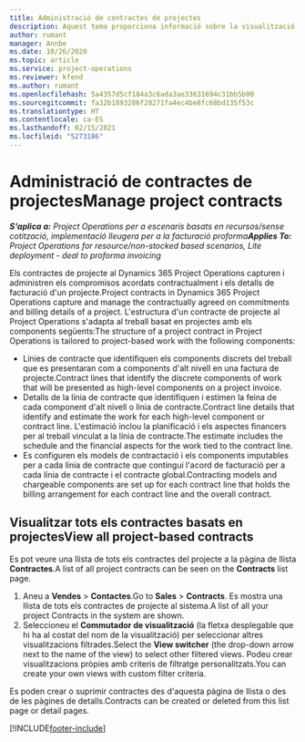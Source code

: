 ```yaml
---
title: Administració de contractes de projectes
description: Aquest tema proporciona informació sobre la visualització de contractes basats en projectes.
author: rumant
manager: Annbe
ms.date: 10/26/2020
ms.topic: article
ms.service: project-operations
ms.reviewer: kfend
ms.author: rumant
ms.openlocfilehash: 5a4357d5cf184a3c6ada3ae33631694c31bb5b00
ms.sourcegitcommit: fa32b1893286f20271fa4ec4be8fc68bd135f53c
ms.translationtype: HT
ms.contentlocale: ca-ES
ms.lasthandoff: 02/15/2021
ms.locfileid: "5273186"
---
```

# <a name="manage-project-contracts"></a><span data-ttu-id="83942-103">Administració de contractes de projectes</span><span class="sxs-lookup"><span data-stu-id="83942-103">Manage project contracts</span></span>

<span data-ttu-id="83942-104">_**S'aplica a:** Project Operations per a escenaris basats en recursos/sense cotització, implementació lleugera per a la facturació proforma_</span><span class="sxs-lookup"><span data-stu-id="83942-104">_**Applies To:** Project Operations for resource/non-stocked based scenarios, Lite deployment - deal to proforma invoicing_</span></span>

<span data-ttu-id="83942-105">Els contractes de projecte al Dynamics 365 Project Operations capturen i administren els compromisos acordats contractualment i els detalls de facturació d'un projecte.</span><span class="sxs-lookup"><span data-stu-id="83942-105">Project contracts in Dynamics 365 Project Operations capture and manage the contractually agreed on commitments and billing details of a project.</span></span> <span data-ttu-id="83942-106">L'estructura d'un contracte de projecte al Project Operations s'adapta al treball basat en projectes amb els components següents:</span><span class="sxs-lookup"><span data-stu-id="83942-106">The structure of a project contract in Project Operations is tailored to project-based work with the following components:</span></span>

- <span data-ttu-id="83942-107">Línies de contracte que identifiquen els components discrets del treball que es presentaran com a components d'alt nivell en una factura de projecte.</span><span class="sxs-lookup"><span data-stu-id="83942-107">Contract lines that identify the discrete components of work that will be presented as high-level components on a project invoice.</span></span>
- <span data-ttu-id="83942-108">Detalls de la línia de contracte que identifiquen i estimen la feina de cada component d'alt nivell o línia de contracte.</span><span class="sxs-lookup"><span data-stu-id="83942-108">Contract line details that identify and estimate the work for each high-level component or contract line.</span></span> <span data-ttu-id="83942-109">L'estimació inclou la planificació i els aspectes financers per al treball vinculat a la línia de contracte.</span><span class="sxs-lookup"><span data-stu-id="83942-109">The estimate includes the schedule and the financial aspects for the work tied to the contract line.</span></span>
- <span data-ttu-id="83942-110">Es configuren els models de contractació i els components imputables per a cada línia de contracte que contingui l'acord de facturació per a cada línia de contracte i el contracte global.</span><span class="sxs-lookup"><span data-stu-id="83942-110">Contracting models and chargeable components are set up for each contract line that holds the billing arrangement for each contract line and the overall contract.</span></span>

## <a name="view-all-project-based-contracts"></a><span data-ttu-id="83942-111">Visualitzar tots els contractes basats en projectes</span><span class="sxs-lookup"><span data-stu-id="83942-111">View all project-based contracts</span></span>

<span data-ttu-id="83942-112">Es pot veure una llista de tots els contractes del projecte a la pàgina de llista **Contractes**.</span><span class="sxs-lookup"><span data-stu-id="83942-112">A list of all project contracts can be seen on the **Contracts** list page.</span></span> 

1. <span data-ttu-id="83942-113">Aneu a **Vendes** > **Contactes**.</span><span class="sxs-lookup"><span data-stu-id="83942-113">Go to **Sales** > **Contracts**.</span></span> <span data-ttu-id="83942-114">Es mostra una llista de tots els contractes de projecte al sistema.</span><span class="sxs-lookup"><span data-stu-id="83942-114">A list of all your project Contracts in the system are shown.</span></span> 
2. <span data-ttu-id="83942-115">Seleccioneu el **Commutador de visualització** (la fletxa desplegable que hi ha al costat del nom de la visualització) per seleccionar altres visualitzacions filtrades.</span><span class="sxs-lookup"><span data-stu-id="83942-115">Select the **View switcher** (the drop-down arrow next to the name of the view) to select other filtered views.</span></span> <span data-ttu-id="83942-116">Podeu crear visualitzacions pròpies amb criteris de filtratge personalitzats.</span><span class="sxs-lookup"><span data-stu-id="83942-116">You can create your own views with custom filter criteria.</span></span>

<span data-ttu-id="83942-117">Es poden crear o suprimir contractes des d'aquesta pàgina de llista o des de les pàgines de detalls.</span><span class="sxs-lookup"><span data-stu-id="83942-117">Contracts can be created or deleted from this list page or detail pages.</span></span>


[!INCLUDE[footer-include](../../includes/footer-banner.md)]